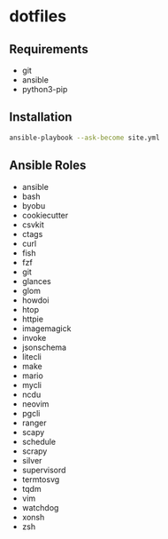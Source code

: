 # dotfiles

## Requirements

- git
- ansible
- python3-pip

## Installation

```bash
ansible-playbook --ask-become site.yml
```

## Ansible Roles

- ansible
- bash
- byobu
- cookiecutter
- csvkit
- ctags
- curl
- fish
- fzf
- git
- glances
- glom
- howdoi
- htop
- httpie
- imagemagick
- invoke
- jsonschema
- litecli
- make
- mario
- mycli
- ncdu
- neovim
- pgcli
- ranger
- scapy
- schedule
- scrapy
- silver
- supervisord
- termtosvg
- tqdm
- vim
- watchdog
- xonsh
- zsh
